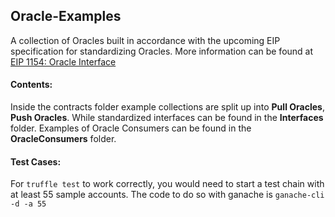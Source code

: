 ## Oracle-Examples
A collection of Oracles built in accordance with the upcoming EIP specification for standardizing Oracles. 
More information can be found at [EIP 1154: Oracle Interface](https://github.com/ethereum/EIPs/issues/1161)

#### Contents:
Inside the contracts folder example collections are split up into **Pull Oracles**, **Push Oracles**. 
While standardized interfaces can be found in the **Interfaces** folder.
Examples of Oracle Consumers can be found in the **OracleConsumers** folder.   

#### Test Cases:
For `truffle test` to work correctly, you would need to start a test chain with at least 55 sample accounts. The code to do so with ganache is `ganache-cli -d -a 55` 
